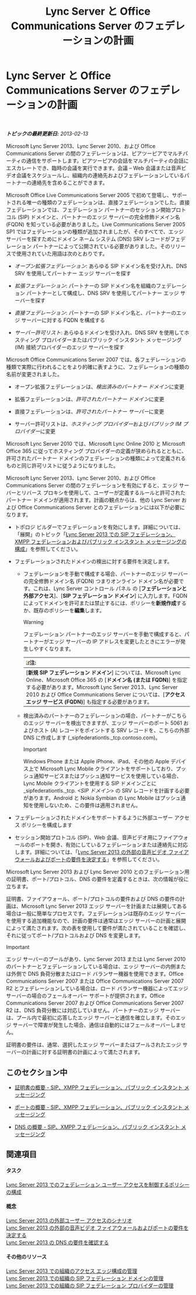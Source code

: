 ﻿---
title: Lync Server と Office Communications Server のフェデレーションの計画
TOCTitle: Lync Server と Office Communications Server のフェデレーションの計画
ms:assetid: c9eaf06b-054f-41a4-ad0c-499400d6c4c7
ms:mtpsurl: https://technet.microsoft.com/ja-jp/library/JJ205335(v=OCS.15)
ms:contentKeyID: 48273570
ms.date: 05/19/2016
mtps_version: v=OCS.15
ms.translationtype: HT
---

# Lync Server と Office Communications Server のフェデレーションの計画

 

_**トピックの最終更新日:** 2013-02-13_

Microsoft Lync Server 2013、Lync Server 2010、および Office Communications Server の間のフェデレーションは、ピアツーピアでマルチパーティの通信をサポートします。ピアツーピアの会話をマルチパーティの会話にエスカレートでき、臨時の会議を実行できます。会議 – Web 会議または音声ビデオ会議をスケジュールし、組織内の連絡先およびフェデレーションしているパートナーの連絡先を含めることができます。

Microsoft Office Live Communications Server 2005 で初めて登場し、サポートされる唯一の種類のフェデレーションは、直接フェデレーションでした。直接フェデレーションでは、フェデレーション パートナーのセッション開始プロトコル (SIP) ドメインと、パートナーのエッジ サーバーの完全修飾ドメイン名 (FQDN) を知っている必要がありました。Live Communications Server 2005 SP1 ではフェデレーションの種類が追加されましたが、そのすべてで、エッジ サーバーを探すためにドメイン ネーム システム (DNS) SRV レコードがフェデレーション パートナーによって公開されている必要がありました。そのリリースで使用されていた用語は次のとおりです。

  - *オープン拡張フェデレーション*: あらゆる SIP ドメイン名を受け入れ、DNS SRV を使用してパートナー エッジ サーバーを探す

  - *拡張フェデレーション*: パートナーの SIP ドメイン名を組織のフェデレーション パートナーとして構成し、DNS SRV を使用してパートナー エッジ サーバーを探す

  - *直接フェデレーション*: パートナーの SIP ドメイン名と、パートナーのエッジ サーバーに対する FQDN を構成する

  - *サーバー許可リスト*: あらゆるドメインを受け入れ、DNS SRV を使用してホスティング プロバイダーまたはパブリック インスタント メッセージング (IM) 接続プロバイダーのエッジ サーバーを探す

Microsoft Office Communications Server 2007 では、各フェデレーションの種類で実際に行われることをより的確に表すように、フェデレーションの種類の名前が変更されました。

  - オープン拡張フェデレーションは、*検出済みのパートナー ドメイン*に変更

  - 拡張フェデレーションは、*許可されたパートナー ドメイン*に変更

  - 直接フェデレーションは、*許可されたパートナー サーバー*に変更

  - サーバー許可リストは、*ホスティング プロバイダー*および*パブリック IM プロバイダー*に変更

Microsoft Lync Server 2010 では、Microsoft Lync Online 2010 と Microsoft Office 365 に従ってホスティング プロバイダーの定義が狭められるとともに、許可されたパートナー ドメインのフェデレーションの種類によって定義されるものと同じ許可リストに従うようになりました。

Microsoft Lync Server 2013、Lync Server 2010、および Office Communications Server の間のフェデレーションを有効にすると、エッジ サーバーとリバース プロキシを使用して、ユーザーが定義するルールと許可されたパートナー ドメインが適用されます。計画の観点からは、他の Lync Server および Office Communications Server とのフェデレーションには以下が必要になります。

  - トポロジ ビルダーでフェデレーションを有効にします。詳細については、「展開」のトピック「[Lync Server 2013 での SIP フェデレーション、XMPP フェデレーションおよびパブリック インスタント メッセージングの構成](lync-server-2013-configuring-sip-federation-xmpp-federation-and-public-instant-messaging.md)」を参照してください。

  - フェデレーションされたドメインの検出に対する要件を決定します。
    
      - フェデレーションを手動で構成する場合、パートナーのエッジ サーバーの完全修飾ドメイン名 (FQDN) つまりオンライン ドメイン名が必要です。これは、Lync Server コントロール パネル の \[**フェデレーションと外部アクセス**\]、\[**SIP フェデレーション ドメイン**\] に入力します。FQDN によってドメインを許可または禁止するには、ポリシーを**新規作成**するか、既存のポリシーを**編集**します。
        

        > [!WARNING]
        > フェデレーション パートナーのエッジ サーバーを手動で構成すると、パートナーがエッジ サーバーの IP アドレスを変更したときにエラーが発生しやすくなります。

        
        <table>
        <thead>
        <tr class="header">
        <th><img src="images/Gg412781.note(OCS.15).gif" title="note" alt="note" />注:</th>
        </tr>
        </thead>
        <tbody>
        <tr class="odd">
        <td>[<strong>新規 SIP フェデレーション ドメイン</strong>] については、Microsoft Lync Online、Microsoft Office 365 の [<strong>ドメイン名 (または FQDN)</strong>] を指定する必要があります。Microsoft Lync Server 2013、Lync Server 2010 および Office Communications Server については、[<strong>アクセス エッジ サービス (FQDN)</strong>] も指定する必要があります。</td>
        </tr>
        </tbody>
        </table>
    
      - 検出済みのパートナーのフェデレーションの場合、パートナーがこちらのエッジ サーバーを検出できますが、エッジ サーバーのポート 5061 およびホスト (A) レコードをポイントする SRV レコードを、こちらの外部 DNS に作成します (\_sipfederationtls.\_tcp.contoso.com)。
        

        > [!IMPORTANT]
        > Windows Phone または Apple iPhone、iPad、その他の Apple デバイス上で Microsoft Lync Mobile クライアントをサポートしており、プッシュ通知サービスまたはプッシュ通知サービスを使用している場合、Lync Mobile クライアントを使用する SIP ドメインごとに _sipfederationtls._tcp. <EM>&lt;SIP ドメイン&gt;</EM> の SRV レコードを計画する必要があります。Android と Nokia Symbian の Lync Mobile はプッシュ通知を使用しないため、この要件は適用されません。



  - フェデレーションされたドメインをサポートするように外部ユーザー アクセス ポリシーを構成します

  - セッション開始プロトコル (SIP)、Web 会議、音声ビデオ用にファイアウォールのポートを開き、有効にしているフェデレーションまたは連絡先に対応します。詳細については、「[Lync Server 2013 の外部の音声ビデオ ファイアウォールおよびポートの要件を決定する](lync-server-2013-determine-external-a-v-firewall-and-port-requirements.md)」を参照してください。

Microsoft Lync Server 2013 および Lync Server 2010 とのフェデレーション用の証明書、ポート/プロトコル、DNS の要件を定義するときは、次の情報が役に立ちます。

証明書、ファイアウォール、ポート/プロトコルの要件および DNS の要件の計画は、Microsoft Lync Server 2013 エッジ サーバーを計画または展開してある場合は一般に簡単なプロセスです。フェデレーションは既存のエッジ サーバーを使用する追加機能なので、計画の要件は通常はエッジ サーバーの計画と展開によって満たされます。次の表を使用して要件が満たされていることを確認し、それに従ってポート/プロトコルおよび DNS を変更します。


> [!IMPORTANT]
> エッジ サーバーのプールがあり、Lync Server 2013 または Lync Server 2010 のパートナーとフェデレーションしている場合は、エッジ サーバーの内側または外側で DNS 負荷分散またはロード バランサー機器を使用できます。Office Communications Server 2007 または Office Communications Server 2007 R2 とフェデレーションしている場合は、ロード バランサー機器によってエッジ サーバーの場合のフェールオーバー サポートが提供されます。Office Communications Server 2007 および Office Communications Server 2007 R2 は、DNS 負荷分散には対応していません。パートナーのエッジ サーバーは、プール内で最初に応答したエッジ サーバーと通信を確立します。そのエッジ サーバーで障害が発生した場合、通信は自動的にはフェールオーバーしません。



証明書の要件は、通常、選択したエッジ サーバーまたはプールされたエッジ サーバーの計画に対する証明書の計画によって満たされます。

## このセクション中

  - [証明書の概要 - SIP、XMPP フェデレーション、パブリック インスタント メッセージング](lync-server-2013-certificate-summary-sip-xmpp-federation-and-public-instant-messaging.md)

  - [ポートの概要 - SIP、XMPP フェデレーション、パブリック インスタント メッセージング](lync-server-2013-port-summary-sip-xmpp-federation-and-public-instant-messaging.md)

  - [DNS の概要 - SIP、XMPP フェデレーション、パブリック インスタント メッセージング](lync-server-2013-dns-summary-sip-xmpp-federation-and-public-instant-messaging.md)

## 関連項目

#### タスク

[Lync Server 2013 でのフェデレーション ユーザー アクセスを制御するポリシーの構成](lync-server-2013-configure-policies-to-control-federated-user-access.md)  

#### 概念

[Lync Server 2013 の外部ユーザー アクセスのシナリオ](lync-server-2013-scenarios-for-external-user-access.md)  
[Lync Server 2013 の外部の音声ビデオ ファイアウォールおよびポートの要件を決定する](lync-server-2013-determine-external-a-v-firewall-and-port-requirements.md)  
[Lync Server 2013 の DNS の要件を確認する](lync-server-2013-determine-dns-requirements.md)  

#### その他のリソース

[Lync Server 2013 での組織のアクセス エッジ構成の管理](lync-server-2013-manage-access-edge-configuration-for-your-organization.md)  
[Lync Server 2013 での組織の SIP フェデレーション ドメインの管理](lync-server-2013-manage-sip-federated-domains-for-your-organization.md)  
[Lync Server 2013 での組織の SIP フェデレーション プロバイダーの管理](lync-server-2013-manage-sip-federated-providers-for-your-organization.md)


